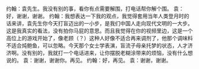 约翰：袁先生。我没有别的事，看你有点需要解围，打电话帮你解个围。
袁：好，谢谢，谢谢。
约翰：我想表达一下我的观点，我觉得套用当年人类登月时的话来讲，袁先生你今天打盲迈出的一小步，是我们中国人走向现代文明的一大步。这是我真实的看法，没有拍你马屁的意思。而且我觉得在你的视频里边，这是一个高位上的游戏开始了，像老顾（？）这种人好像不适合再来调剂了，他那个调味料不适合炖鲍鱼，可以忽略。今天那个女士学表演，盲流子母亲托梦的状态，人才济济啊。没有别的，我就打一个电话进来，让你摆脱老糊涂带来的烦恼，没有什么想说的。
袁：谢谢，谢谢你。再见。
约翰：好，再见。
袁：谢谢，谢谢。
